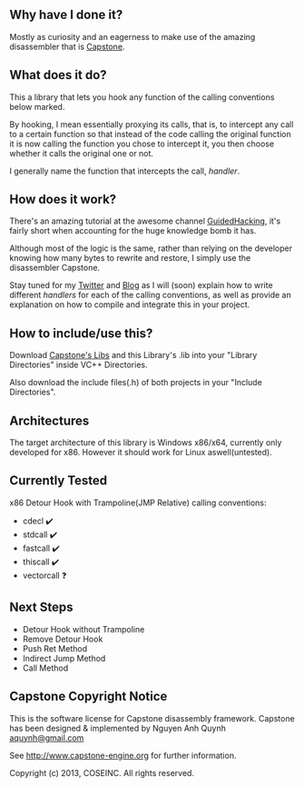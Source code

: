 ## Why have I done it?
Mostly as curiosity and an eagerness to make use of the amazing disassembler that is [Capstone](http://www.capstone-engine.org/).

## What does it do?
This a library that lets you hook any function of the calling conventions below marked.

By hooking, I mean essentially proxying its calls, that is, to intercept any call to a certain function so that instead of the code calling the original function it is now calling the function you chose to intercept it, you then choose whether it calls the original one or not.

I generally name the function that intercepts the call, _handler_.

## How does it work?
There's an amazing tutorial at the awesome channel [GuidedHacking](https://www.youtube.com/watch?v=jTl3MFVKSUM), it's fairly short when accounting for the huge knowledge bomb it has.

Although most of the logic is the same, rather than relying on the developer knowing how many bytes to rewrite and restore, I simply use the disassembler Capstone.

Stay tuned for my [Twitter](https://twitter.com/home) and [Blog](https://l3nsec.blog/) as I will (soon) explain how to write different _handlers_ for each of the calling conventions, as well as provide an explanation on how to compile and integrate this in your project.

## How to include/use this?

Download [Capstone's Libs](https://github.com/aquynh/capstone/releases) and this Library's .lib into your "Library Directories" inside VC++ Directories.

Also download the include files(.h) of both projects in your "Include Directories".

## Architectures
The target architecture of this library is Windows x86/x64, currently only developed for x86.
However it should work for Linux aswell(untested).

## Currently Tested
x86 Detour Hook with Trampoline(JMP Relative) calling conventions:
- cdecl ✔️
- stdcall ✔️
- fastcall ✔️
- thiscall ✔️
- vectorcall ❓

## Next Steps
* Detour Hook without Trampoline
* Remove Detour Hook
* Push Ret Method
* Indirect Jump Method
* Call Method

## Capstone Copyright Notice
This is the software license for Capstone disassembly framework.
Capstone has been designed & implemented by Nguyen Anh Quynh <aquynh@gmail.com>

See http://www.capstone-engine.org for further information.

Copyright (c) 2013, COSEINC.
All rights reserved.
